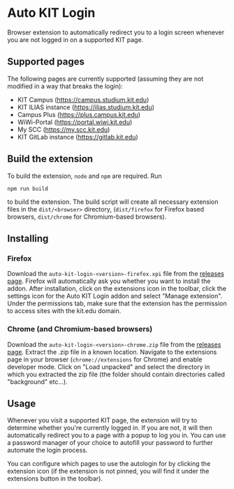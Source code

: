 # Auto KIT Login
Browser extension to automatically redirect you to a login screen whenever you are not logged in on a supported KIT page.

## Supported pages
The following pages are currently supported (assuming they are not modified in a way that breaks the login):
- KIT Campus (https://campus.studium.kit.edu)
- KIT ILIAS instance (https://ilias.studium.kit.edu)
- Campus Plus (https://plus.campus.kit.edu)
- WiWi-Portal (https://portal.wiwi.kit.edu)
- My SCC (https://my.scc.kit.edu)
- KIT GitLab instance (https://gitlab.kit.edu)

## Build the extension
To build the extension, `node` and `npm` are required. Run
```
npm run build
```
to build the extension. The build script will create all necessary extension files in the `dist/<browser>` directory,
(`dist/firefox` for Firefox based browsers, `dist/chrome` for Chromium-based browsers).

## Installing
### Firefox
Download the `auto-kit-login-<version>-firefox.xpi` file from the [releases page](https://github.com/rizecookey/auto-kit-login/releases/latest).
Firefox will automatically ask you whether you want to install the addon. After installation, click on the extensions icon in the toolbar, 
click the settings icon for the Auto KIT Login addon and select "Manage extension". Under the permissions tab, make sure that the extension
has the permission to access sites with the kit.edu domain.

### Chrome (and Chromium-based browsers)
Download the `auto-kit-login-<version>-chrome.zip` file from the [releases page](https://github.com/rizecookey/auto-kit-login/releases/latest).
Extract the .zip file in a known location. Navigate to the extensions page in your browser (`chrome://extensions` for Chrome) and enable developer mode.
Click on "Load unpacked" and select the directory in which you extracted the zip file (the folder should contain directories called "background" etc...).

## Usage
Whenever you visit a supported KIT page, the extension will try to determine whether you're currently logged in. If you are not, it will then automatically redirect
you to a page with a popup to log you in. You can use a password manager of your choice to autofill your password to further automate the login process.

You can configure which pages to use the autologin for by clicking the extension icon (if the extension is not pinned, you will find it under the extensions button in the toolbar).
